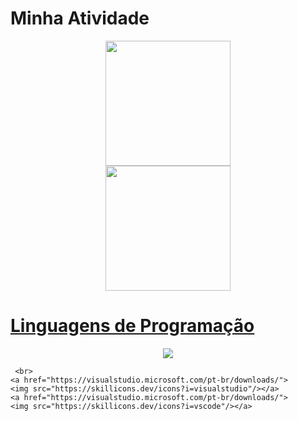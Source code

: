 

# Minha Atividade
<div align='center'>

  <a href="https://github.com/marcosviniciusjau">
  <img height="200em" src=https://github-readme-streak-stats.herokuapp.com?user=marcosviniciusjau&theme=merko&border_radius=10&"/> <br>
  <img height="200em" src="https://github-readme-stats.vercel.app/api/top-langs/?username=marcosviniciusjau&layout=compact&langs_count=10&theme=merko&border_radius=10&card_width=500" />
  
 

</div>

## 

# Linguagens de Programação


<p align='center'>
  <a href="https://dev.mysql.com/downloads/">
    <img src="https://skillicons.dev/icons?i=mysql"/></a>
   
     <br>
    <a href="https://visualstudio.microsoft.com/pt-br/downloads/">
    <img src="https://skillicons.dev/icons?i=visualstudio"/></a>
    <a href="https://visualstudio.microsoft.com/pt-br/downloads/">
    <img src="https://skillicons.dev/icons?i=vscode"/></a>
  </a>
</p>
